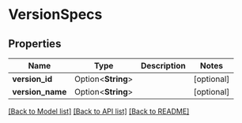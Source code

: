# VersionSpecs

## Properties

Name | Type | Description | Notes
------------ | ------------- | ------------- | -------------
**version_id** | Option<**String**> |  | [optional]
**version_name** | Option<**String**> |  | [optional]

[[Back to Model list]](../README.md#documentation-for-models) [[Back to API list]](../README.md#documentation-for-api-endpoints) [[Back to README]](../README.md)


